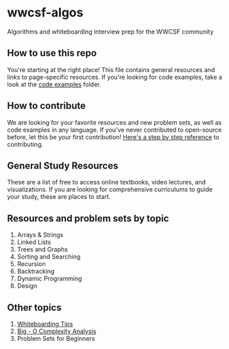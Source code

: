 # wwcsf-algos
Algorithms and whiteboarding interview prep for the WWCSF community

## How to use this repo
You're starting at the right place! This file contains general resources and links to page-specific resources.
If you're looking for code examples, take a look at the [code examples]() folder.

## How to contribute
We are looking for your favorite resources and new problem sets, as well as code examples in any language. If you've never contributed to open-source before, let this be your first contribution! [Here's a step by step reference](https://akrabat.com/the-beginners-guide-to-contributing-to-a-github-project/) to contributing. 

## General Study Resources
These are a list of free to access online textbooks, video lectures, and visualizations. If you are looking for comprehensive curriculums to guide your study, these are places to start.


## Resources and problem sets by topic
1. Arrays & Strings
2. Linked Lists
3. Trees and Graphs
4. Sorting and Searching
5. Recursion
6. Backtracking
7. Dynamic Programming
8. Design

## Other topics
1. [Whiteboarding Tips](https://github.com/elaguerta/wwcsf-algos/blob/master/topics/whiteboarding.md)
2. [Big - O Complexity Analysis](https://github.com/elaguerta/wwcsf-algos/blob/master/topics/bigO.md)
3. Problem Sets for Beginners


